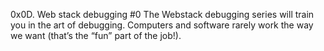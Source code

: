 0x0D. Web stack debugging #0
The Webstack debugging series will train you in the art of debugging. Computers and software rarely work the way we want (that’s the “fun” part of the job!).
